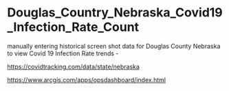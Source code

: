 # Douglas_Country_Nebraska_Covid19_Infection_Rate_Count
manually entering historical screen shot data for Douglas County Nebraska to view Covid 19 Infection Rate trends - 

https://covidtracking.com/data/state/nebraska

https://www.arcgis.com/apps/opsdashboard/index.html
